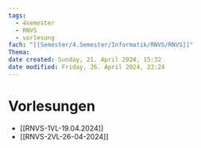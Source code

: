 ```yaml
---
tags:
  - 4semester
  - RNVS
  - vorlesung
fach: "[[Semester/4.Semester/Informatik/RNVS/RNVS]]"
Thema: 
date created: Sunday, 21. April 2024, 15:32
date modified: Friday, 26. April 2024, 22:24
---
```


# Vorlesungen

- [[RNVS-1VL-19.04.2024]]
- [[RNVS-2VL-26-04-2024]]